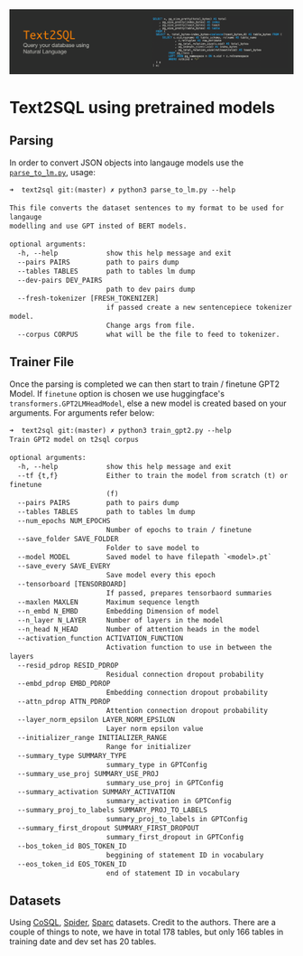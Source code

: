 <img src="assets/header.png">

# Text2SQL using pretrained models

## Parsing

In order to convert JSON objects into langauge models use the [`parse_to_lm.py`](./parse_to_lm.py), usage:
```
➜  text2sql git:(master) ✗ python3 parse_to_lm.py --help

This file converts the dataset sentences to my format to be used for langauge
modelling and use GPT insted of BERT models.

optional arguments:
  -h, --help            show this help message and exit
  --pairs PAIRS         path to pairs dump
  --tables TABLES       path to tables lm dump
  --dev-pairs DEV_PAIRS
                        path to dev pairs dump
  --fresh-tokenizer [FRESH_TOKENIZER]
                        if passed create a new sentencepiece tokenizer model.
                        Change args from file.
  --corpus CORPUS       what will be the file to feed to tokenizer.
```

## Trainer File

Once the parsing is completed we can then start to train / finetune GPT2 Model. If `finetune` option is chosen we use huggingface's `transformers.GPT2LMHeadModel`, else a new model is created based on your arguments. For arguments refer below:
```
➜  text2sql git:(master) ✗ python3 train_gpt2.py --help
Train GPT2 model on t2sql corpus

optional arguments:
  -h, --help            show this help message and exit
  --tf {t,f}            Either to train the model from scratch (t) or finetune
                        (f)
  --pairs PAIRS         path to pairs dump
  --tables TABLES       path to tables lm dump
  --num_epochs NUM_EPOCHS
                        Number of epochs to train / finetune
  --save_folder SAVE_FOLDER
                        Folder to save model to
  --model MODEL         Saved model to have filepath `<model>.pt`
  --save_every SAVE_EVERY
                        Save model every this epoch
  --tensorboard [TENSORBOARD]
                        If passed, prepares tensorbaord summaries
  --maxlen MAXLEN       Maximum sequence length
  --n_embd N_EMBD       Embedding Dimension of model
  --n_layer N_LAYER     Number of layers in the model
  --n_head N_HEAD       Number of attention heads in the model
  --activation_function ACTIVATION_FUNCTION
                        Activation function to use in between the layers
  --resid_pdrop RESID_PDROP
                        Residual connection dropout probability
  --embd_pdrop EMBD_PDROP
                        Embedding connection dropout probability
  --attn_pdrop ATTN_PDROP
                        Attention connection dropout probability
  --layer_norm_epsilon LAYER_NORM_EPSILON
                        Layer norm epsilon value
  --initializer_range INITIALIZER_RANGE
                        Range for initializer
  --summary_type SUMMARY_TYPE
                        summary_type in GPTConfig
  --summary_use_proj SUMMARY_USE_PROJ
                        summary_use_proj in GPTConfig
  --summary_activation SUMMARY_ACTIVATION
                        summary_activation in GPTConfig
  --summary_proj_to_labels SUMMARY_PROJ_TO_LABELS
                        summary_proj_to_labels in GPTConfig
  --summary_first_dropout SUMMARY_FIRST_DROPOUT
                        summary_first_dropout in GPTConfig
  --bos_token_id BOS_TOKEN_ID
                        beggining of statement ID in vocabulary
  --eos_token_id EOS_TOKEN_ID
                        end of statement ID in vocabulary
```

## Datasets

Using [CoSQL](https://yale-lily.github.io/cosql), [Spider](https://yale-lily.github.io/spider), [Sparc](https://yale-lily.github.io/sparc) datasets. Credit to the authors. There are a couple of things to note, we have in total 178 tables, but only 166 tables in training date and dev set has 20 tables.
